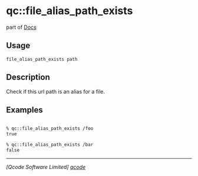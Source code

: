 qc::file_alias_path_exists
===============

part of [Docs](../index.md)

Usage
-----
`file_alias_path_exists path`

Description
-----------
Check if this url path is an alias for a file.

Examples
--------
```tcl

% qc::file_alias_path_exists /foo
true

% qc::file_alias_path_exists /bar
false

```

----------------------------------
*[Qcode Software Limited] [qcode]*

[qcode]: http://www.qcode.co.uk "Qcode Software"